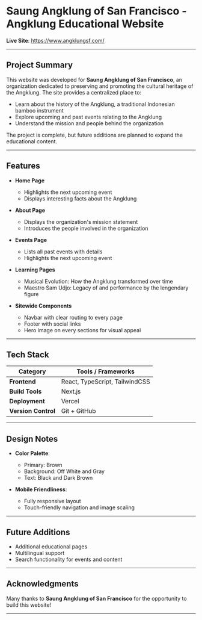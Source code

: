 # Saung Angklung of San Francisco - Angklung Educational Website

**Live Site**: https://www.angklungsf.com/

---

## Project Summary

This website was developed for **Saung Angklung of San Francisco**, an organization dedicated to preserving and promoting the cultural heritage of the Angklung. The site provides a centralized place to:

- Learn about the history of the Angklung, a traditional Indonesian bamboo instrument
- Explore upcoming and past events relating to the Angklung
- Understand the mission and people behind the organization

The project is complete, but future additions are planned to expand the educational content.

---

## Features

- **Home Page**
  - Highlights the next upcoming event
  - Displays interesting facts about the Angklung

- **About Page**
  - Displays the organization's mission statement
  - Introduces the people involved in the organization

- **Events Page**
  - Lists all past events with details
  - Highlights the next upcoming event

- **Learning Pages**
  - Musical Evolution: How the Angklung transformed over time
  - Maestro Sam Udjo: Legacy of and performance by the lengendary figure

- **Sitewide Components**
  - Navbar with clear routing to every page
  - Footer with social links
  - Hero image on every sections for visual appeal

---

## Tech Stack

| Category            | Tools / Frameworks                                 |
|---------------------|----------------------------------------------------|
| **Frontend**        | React, TypeScript, TailwindCSS                     |
| **Build Tools**     | Next.js                                            |
| **Deployment**      | Vercel                                             |
| **Version Control** | Git + GitHub                                       |

---

## Design Notes

- **Color Palette**:
  - Primary: Brown
  - Background: Off White and Gray
  - Text: Black and Dark Brown

- **Mobile Friendliness**:
  - Fully responsive layout
  - Touch-friendly navigation and image scaling

---

## Future Additions

- Additional educational pages
- Multilingual support
- Search functionality for events and content

---

## Acknowledgments

Many thanks to **Saung Angklung of San Francisco** for the opportunity to build this website!

---